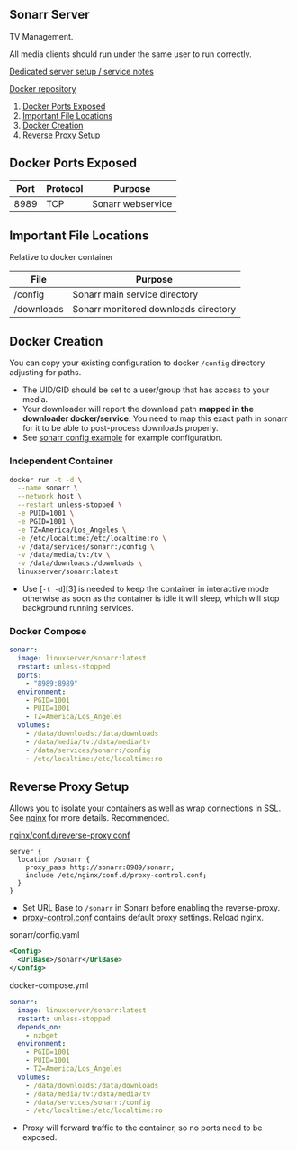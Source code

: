 Sonarr Server
-------------
TV Management.

All media clients should run under the same user to run correctly.

[Dedicated server setup / service notes](sonarr-dedicated.md)

[Docker repository][1]

1. [Docker Ports Exposed](#docker-ports-exposed)
1. [Important File Locations](#important-file-locations)
1. [Docker Creation](#docker-creation)
1. [Reverse Proxy Setup](#reverse-proxy-setup)

Docker Ports Exposed
--------------------

| Port | Protocol | Purpose           |
|------|----------|-------------------|
| 8989 | TCP      | Sonarr webservice |

Important File Locations
------------------------
Relative to docker container

| File       | Purpose                              |
|------------|--------------------------------------|
| /config    | Sonarr main service directory        |
| /downloads | Sonarr monitored downloads directory |

Docker Creation
---------------
You can copy your existing configuration to docker `/config` directory
adjusting for paths.

* The UID/GID should be set to a user/group that has access to your media.
* Your downloader will report the download path **mapped in the downloader
  docker/service**. You need to map this exact path in sonarr for it to be able
  to post-process downloads properly.
* See [sonarr config example](sonarr.config.md) for example configuration.

### Independent Container
```bash
docker run -t -d \
  --name sonarr \
  --network host \
  --restart unless-stopped \
  -e PUID=1001 \
  -e PGID=1001 \
  -e TZ=America/Los_Angeles \
  -e /etc/localtime:/etc/localtime:ro \
  -v /data/services/sonarr:/config \
  -v /data/media/tv:/tv \
  -v /data/downloads:/downloads \
  linuxserver/sonarr:latest
```
* Use [`-t -d`][3] is needed to keep the container in interactive mode otherwise
  as soon as the container is idle it will sleep, which will stop background
  running services.

### Docker Compose
```yaml
sonarr:
  image: linuxserver/sonarr:latest
  restart: unless-stopped
  ports:
    - "8989:8989"
  environment:
    - PGID=1001
    - PUID=1001
    - TZ=America/Los_Angeles
  volumes:
    - /data/downloads:/data/downloads
    - /data/media/tv:/data/media/tv
    - /data/services/sonarr:/config
    - /etc/localtime:/etc/localtime:ro
```

Reverse Proxy Setup
-------------------
Allows you to isolate your containers as well as wrap connections in SSL. See
[nginx][ref2] for more details. Recommended.

[nginx/conf.d/reverse-proxy.conf][2]
```nginx
server {
  location /sonarr {
    proxy_pass http://sonarr:8989/sonarr;
    include /etc/nginx/conf.d/proxy-control.conf;
  }
}
```
* Set URL Base to `/sonarr` in Sonarr before enabling the reverse-proxy.
* [proxy-control.conf][ref1] contains default proxy settings. Reload nginx.

sonarr/config.yaml
```xml
<Config>
  <UrlBase>/sonarr</UrlBase>
</Config>
```

docker-compose.yml
```yaml
sonarr:
  image: linuxserver/sonarr:latest
  restart: unless-stopped
  depends_on:
    - nzbget
  environment:
    - PGID=1001
    - PUID=1001
    - TZ=America/Los_Angeles
  volumes:
    - /data/downloads:/data/downloads
    - /data/media/tv:/data/media/tv
    - /data/services/sonarr:/config
    - /etc/localtime:/etc/localtime:ro
```
* Proxy will forward traffic to the container, so no ports need to be exposed.

[1]: https://hub.docker.com/r/linuxserver/sonarr/
[2]: https://gist.github.com/IronicBadger/362c408d1f2c27a0503cb9252b508140#file-bash_aliases

[ref1]: ../nginx/proxy-control.conf
[ref2]: ../nginx/README.md